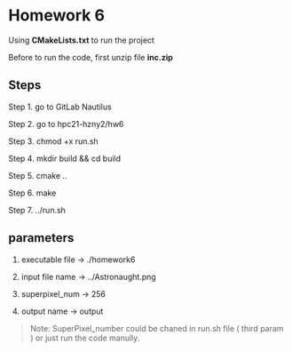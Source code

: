 # Homework 6

Using __CMakeLists.txt__ to run the project

Before to run the code, first unzip file **inc.zip**

## Steps
Step 1. go to GitLab Nautilus

Step 2. go to hpc21-hzny2/hw6

Step 3. chmod +x run.sh

Step 4. mkdir build && cd build

Step 5. cmake ..

Step 6. make

Step 7. ../run.sh

## parameters

1. executable file  -> ./homework6

2. input file name  -> ../Astronaught.png

3. superpixel_num   -> 256

4. output name      -> output

> Note: SuperPixel_number could be chaned in run.sh file ( third param ) or just run the code manully.
